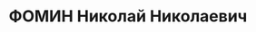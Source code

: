 ---
title: ФОМИН Николай Николаевич
description: р. 1898, м. Вєглуга Горьковського краю, росіянин, з міщан, позапартійний,
  освіта початкова, лікарський помічник Дніпропетровської санітарної станції. 27.11.1937
  звинувачений у належності до к/рев. організації, розстріляний 28.11.1937 р. Реабілітований
  22.03.1963 р.
---